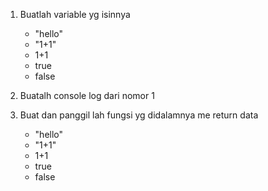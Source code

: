 1. Buatlah variable yg isinnya
	- "hello"
	- "1+1"
	- 1+1
	- true
	- false

2. Buatalh console log dari nomor 1

3. Buat dan panggil lah fungsi yg didalamnya me return data
	- "hello"
	- "1+1"
	- 1+1
	- true
	- false